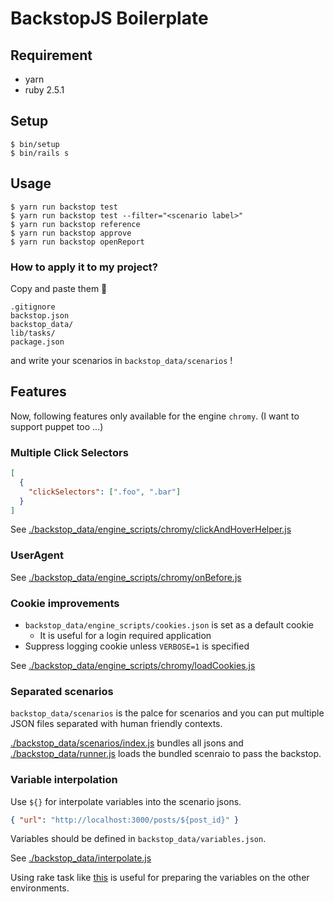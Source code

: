 # BackstopJS Boilerplate

## Requirement

- yarn
- ruby 2.5.1

## Setup

```console
$ bin/setup
$ bin/rails s
```

## Usage

```console
$ yarn run backstop test
$ yarn run backstop test --filter="<scenario label>"
$ yarn run backstop reference
$ yarn run backstop approve
$ yarn run backstop openReport
```

### How to apply it to my project?

Copy and paste them :memo:

```
.gitignore
backstop.json
backstop_data/
lib/tasks/
package.json
```

and write your scenarios in `backstop_data/scenarios` !

## Features

Now, following features only available for the engine `chromy`.
(I want to support puppet too ...)

### Multiple Click Selectors

```json
[
  {
    "clickSelectors": [".foo", ".bar"]
  }
]
```

See [./backstop_data/engine_scripts/chromy/clickAndHoverHelper.js](./backstop_data/engine_scripts/chromy/clickAndHoverHelper.js)

### UserAgent

See [./backstop_data/engine_scripts/chromy/onBefore.js](./backstop_data/engine_scripts/chromy/onBefore.js)

### Cookie improvements

- `backstop_data/engine_scripts/cookies.json` is set as a default cookie
  - It is useful for a login required application
- Suppress logging cookie unless `VERBOSE=1` is specified

See [./backstop_data/engine_scripts/chromy/loadCookies.js](./backstop_data/engine_scripts/chromy/loadCookies.js)


### Separated scenarios

`backstop_data/scenarios` is the palce for scenarios and you can put multiple JSON files separated with human friendly contexts.

[./backstop_data/scenarios/index.js](./backstop_data/scenarios/index.js) bundles all jsons and [./backstop_data/runner.js](./backstop_data/runner.js) loads the bundled scenraio to pass the backstop.

### Variable interpolation

Use `${}` for interpolate variables into the scenario jsons.

```json
{ "url": "http://localhost:3000/posts/${post_id}" }
```

Variables should be defined in `backstop_data/variables.json`.

See [./backstop_data/interpolate.js](./backstop_data/interpolate.js)

Using rake task like [this](lib/tasks/dump_backstop_variables.rake) is useful for preparing the variables on the other environments.
